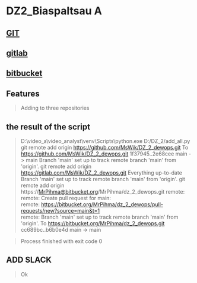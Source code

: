 # DZ2_Biaspaltsau A
## [GIT](https://github.com/MsWik/DZ_2_dewops)
## [gitlab](https://gitlab.com/MsWik/dz_2_dewops)
## [bitbucket](https://bitbucket.org/MrPihma/dz_2_dewops)

## Features

> Adding to three repositories


## the result of the script
> D:\video_a\video_analyst\venv\Scripts\python.exe D:/DZ_2/add_all.py
> git remote add origin https://github.com/MsWik/DZ_2_dewops.git
> To https://github.com/MsWik/DZ_2_dewops.git
>   1f37945..2e68cee  main -> main
> Branch 'main' set up to track remote branch 'main' from 'origin'.
> git remote add origin https://gitlab.com/MsWik/DZ_2_dewops.git
> Everything up-to-date
> Branch 'main' set up to track remote branch 'main' from 'origin'.
> git remote add origin https://MrPihma@bitbucket.org/MrPihma/dz_2_dewops.git
> remote: 
> remote: Create pull request for main:        
> remote:   https://bitbucket.org/MrPihma/dz_2_dewops/pull-requests/new?source=main&t=1        
> remote: 
> Branch 'main' set up to track remote branch 'main' from 'origin'.
> To https://bitbucket.org/MrPihma/dz_2_dewops.git
>    cc689bc..b6b0e4d  main -> main

> Process finished with exit code 0

## ADD SLACK
> Ok